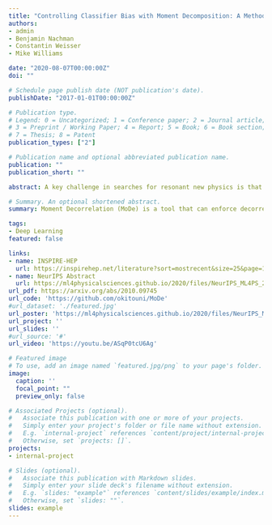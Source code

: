 ```yaml
---
title: "Controlling Classifier Bias with Moment Decomposition: A Method to Enhance Searches for Resonances" 
authors:
- admin
- Benjamin Nachman
- Constantin Weisser
- Mike Williams

date: "2020-08-07T00:00:00Z"
doi: ""

# Schedule page publish date (NOT publication's date).
publishDate: "2017-01-01T00:00:00Z"

# Publication type.
# Legend: 0 = Uncategorized; 1 = Conference paper; 2 = Journal article;
# 3 = Preprint / Working Paper; 4 = Report; 5 = Book; 6 = Book section;
# 7 = Thesis; 8 = Patent
publication_types: ["2"]

# Publication name and optional abbreviated publication name.
publication: ""
publication_short: ""

abstract: A key challenge in searches for resonant new physics is that classifiers trained to enhance potential signals must not induce localized structures. Such structures could result in a false signal when the background is estimated from data using sideband methods. A variety of techniques have been developed to construct classifiers which are independent from the resonant feature (often a mass). Such strategies are sufficient to avoid localized structures, but are not necessary. We develop a new set of tools using a novel moment loss function (Moment Decomposition or MoDe) which relax the assumption of independence without creating structures in the background. By allowing classifiers to be more flexible, we enhance the sensitivity to new physics without compromising the fidelity of the background estimation.

# Summary. An optional shortened abstract.
summary: Moment Decorrelation (MoDe) is a tool that can enforce decorrelation between some nuisance parameter (or protected attribute in ML fairness lingo) and the response of some model with gradient-based optimization (a neural network for example.) It can force trained models to have the same response across different values of the protected attribute but it can also go beyond simple decorrelation. For example, MoDe can constrain the response function to be linear or quadratic in the protected attribute. 

tags:
- Deep Learning 
featured: false

links:
- name: INSPIRE-HEP
  url: https://inspirehep.net/literature?sort=mostrecent&size=25&page=1&q=find%20eprint%202010.09745
- name: NeurIPS Abstract
  url: https://ml4physicalsciences.github.io/2020/files/NeurIPS_ML4PS_2020_45.pdf
url_pdf: https://arxiv.org/abs/2010.09745
url_code: 'https://github.com/okitouni/MoDe'
#url_dataset: './featured.jpg'
url_poster: 'https://ml4physicalsciences.github.io/2020/files/NeurIPS_ML4PS_2020_45_poster.pdf'
url_project: ''
url_slides: ''
#url_source: '#'
url_video: 'https://youtu.be/ASqP0tcU6Ag'

# Featured image
# To use, add an image named `featured.jpg/png` to your page's folder. 
image:
  caption: ''
  focal_point: ""
  preview_only: false

# Associated Projects (optional).
#   Associate this publication with one or more of your projects.
#   Simply enter your project's folder or file name without extension.
#   E.g. `internal-project` references `content/project/internal-project/index.md`.
#   Otherwise, set `projects: []`.
projects:
- internal-project

# Slides (optional).
#   Associate this publication with Markdown slides.
#   Simply enter your slide deck's filename without extension.
#   E.g. `slides: "example"` references `content/slides/example/index.md`.
#   Otherwise, set `slides: ""`.
slides: example
---
```

<!--
{{% alert note %}}
Click the *Slides* button above to demo Academic's Markdown slides feature.
{{% /alert %}}

Supplementary notes can be added here, including [code and math](https://sourcethemes.com/academic/docs/writing-markdown-latex/).
-->

